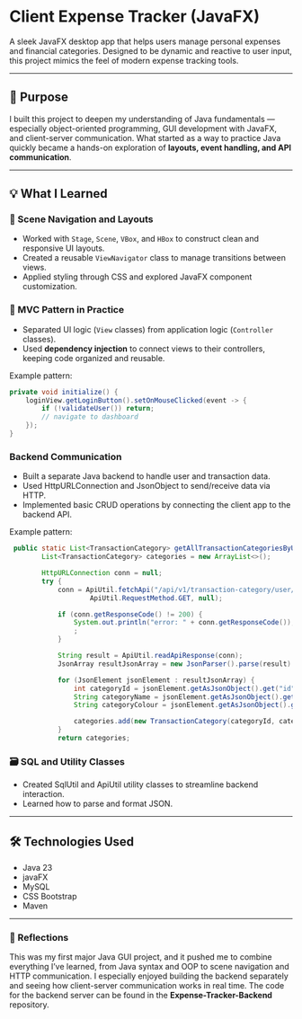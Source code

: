 # Client Expense Tracker (JavaFX)

A sleek JavaFX desktop app that helps users manage personal expenses and financial categories. Designed to be dynamic and reactive to user input, this project mimics the feel of modern expense tracking tools.

---

## 🎯 Purpose

I built this project to deepen my understanding of Java fundamentals — especially object-oriented programming, GUI development with JavaFX, and client-server communication. What started as a way to practice Java quickly became a hands-on exploration of **layouts, event handling, and API communication**.

---

## 💡 What I Learned

### 🔁 Scene Navigation and Layouts
- Worked with `Stage`, `Scene`, `VBox`, and `HBox` to construct clean and responsive UI layouts.
- Created a reusable `ViewNavigator` class to manage transitions between views.
- Applied styling through CSS and explored JavaFX component customization.

### 👥 MVC Pattern in Practice
- Separated UI logic (`View` classes) from application logic (`Controller` classes).
- Used **dependency injection** to connect views to their controllers, keeping code organized and reusable.

Example pattern:
```java
private void initialize() {
    loginView.getLoginButton().setOnMouseClicked(event -> {
        if (!validateUser()) return;
        // navigate to dashboard
    });
}
```
### Backend Communication
- Built a separate Java backend to handle user and transaction data.
- Used HttpURLConnection and JsonObject to send/receive data via HTTP.
- Implemented basic CRUD operations by connecting the client app to the backend API.

Example pattern:
```java
 public static List<TransactionCategory> getAllTransactionCategoriesByUser(User user) {
        List<TransactionCategory> categories = new ArrayList<>();

        HttpURLConnection conn = null;
        try {
            conn = ApiUtil.fetchApi("/api/v1/transaction-category/user/" + user.getId(),
                    ApiUtil.RequestMethod.GET, null);

            if (conn.getResponseCode() != 200) {
                System.out.println("error: " + conn.getResponseCode());
                ;
            }

            String result = ApiUtil.readApiResponse(conn);
            JsonArray resultJsonArray = new JsonParser().parse(result).getAsJsonArray();

            for (JsonElement jsonElement : resultJsonArray) {
                int categoryId = jsonElement.getAsJsonObject().get("id").getAsInt();
                String categoryName = jsonElement.getAsJsonObject().get("categoryName").getAsString();
                String categoryColour = jsonElement.getAsJsonObject().get("categoryColour").getAsString();

                categories.add(new TransactionCategory(categoryId, categoryName, categoryColour));
            }
            return categories;
```

### 🗃️ SQL and Utility Classes
- Created SqlUtil and ApiUtil utility classes to streamline backend interaction.
- Learned how to parse and format JSON.

---

## 🛠 Technologies Used
- Java 23
- javaFX
- MySQL
- CSS Bootstrap
- Maven

---

### 🧠 Reflections

This was my first major Java GUI project, and it pushed me to combine everything I’ve learned,
from Java syntax and OOP to scene navigation and HTTP communication. 
I especially enjoyed building the backend separately and seeing how client-server communication works in real time.
The code for the backend server can be found in the **Expense-Tracker-Backend** repository.


























